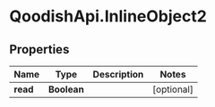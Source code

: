 # QoodishApi.InlineObject2

## Properties
Name | Type | Description | Notes
------------ | ------------- | ------------- | -------------
**read** | **Boolean** |  | [optional] 


